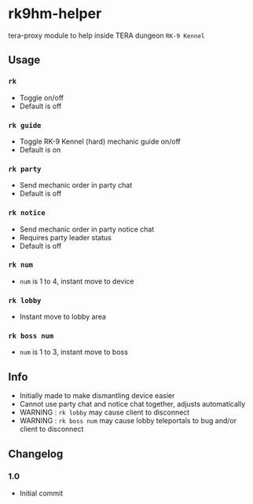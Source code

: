 # rk9hm-helper
tera-proxy module to help inside TERA dungeon `RK-9 Kennel`

## Usage
### `rk`
- Toggle on/off
- Default is off
### `rk guide`
- Toggle RK-9 Kennel (hard) mechanic guide on/off
- Default is on
### `rk party`
- Send mechanic order in party chat
- Default is off
### `rk notice`
- Send mechanic order in party notice chat
- Requires party leader status
- Default is off
### `rk num`
- `num` is 1 to 4, instant move to device
### `rk lobby`
- Instant move to lobby area
### `rk boss num`
- `num` is 1 to 3, instant move to boss

## Info
- Initially made to make dismantling device easier
- Cannot use party chat and notice chat together, adjusts automatically
- WARNING : `rk lobby` may cause client to disconnect
- WARNING : `rk boss num` may cause lobby teleportals to bug and/or client to disconnect

## Changelog 
### 1.0
- Initial commit
